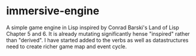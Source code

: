 immersive-engine
================

A simple game engine in Lisp inspired by Conrad Barski's Land of Lisp
Chapter 5 and 6.  It is already mutating significantly hense
"inspired" rather than "derived". I have started added to the verbs as well
as datastructures need to create richer game map and event cycle.








